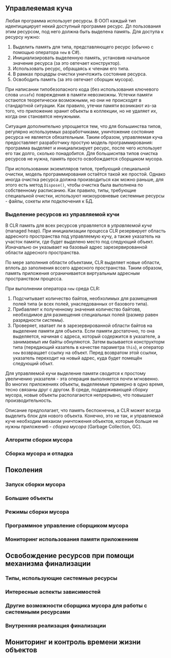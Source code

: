 ## Управлеяемая куча

Любая программа использует ресурсы. В ООП каждый тип идентицицирует некий доступный программе ресурс. Дл пользования этим ресурсом, под него должна быть выделена память. Для доступа к ресурсу нужно:
1. Выделить память для типа, представляющего ресурс (обычно с помощью оператора `new` в C#).
2. Инициализировать выделенную память, установив начальное значение ресурса (за это овтечает конструктор).
3. Использовать ресурс, обращаясь к членам его типа.
4. В рамках процедры очистки уничтожить состояние ресурса.
5. Освободить память (за это овтечает сборщик мусора).

При написании типобезопасного кода (без использования ключевого слова `unsafe`) повреждения в памяти невозможны. Устечки памяти остаются теоретически возможными, но они не происходят в стандартной ситуации. Как правило, утечки памяти возникают из-за того, что приложение хранит объекты в коллекции, но не удаляет их, когда они становятся ненужными.

Ситуация дополнительно упрощается тем, что для большинства типов, регулярно используемых разработчиками, уничтожение состояние ресурса не является обязательным. Таким образом, управляемая куча предоставляет разработчику простую модель программирования: программа выделяет и инициализирует ресурс, после чего использует его так долго, сколько понадобится. Для большиснтва типов очистка ресурсов не нужна, память просто освобождается сборщиком мусора.

При использовании экземпляров типов, требующий специальной очистки, модель программирования остаётся такой же простой. Однако иногда очистка ресурса должна производиться как можно раньше, для этого есть метод `Dispose()`, чтобы очистка была выполнена по собственному расписанию. Как правило, типы, требующие специальной очистки, используют низкоуровневые системные ресурсы - файлы, сокеты или подключения к БД.

### Выделение ресурсов из управляемой кучи

В CLR память для всех ресурсов управляется в _управляемой куче_ (managed heap). При инициализации процесса CLR резервирует область адресного пространства под управляемую кучу, а также указатель на участок памяти, где будет выделено место под следующий объект. Изначально он указывает на базовый адрес зарезервированной области адресного пространства.

По мере заполнния области объектами, CLR выделяет новые области, вплоть до заполнения вссего адресного пространства. Таким образом, память приложения ограничивается виртуальным адресным пространством процесса.

При выполнении оператора `new` среда CLR:
1. Подсчитывает количество байтов, необхолимых для размещения полей типа (и всех полей, унаследованных от базового типа).
2. Прибавляет к полученному значения количество байтовв, необходимое для размещения специальных полей (размер равен разрядности системы).
3. Проверяет, хватает ли в зарезервированной области байтов на выделение памяти для объекта. Если памяти достаточно, то она выделяется, начиная с адреса, который содержится в указателе, а занимаемып им байты обнуляются. Затем вызывается конструкторм типа (передающий казатель в качестве параметра `this`), и оператор `new` возвращает ссылку на объект. Перед возвратом этой ссылки, указатель переходит на новый адрес, куда будет помещён следующий объкт.

Для управляемой кучи выделение памяти сводится к простому увеличению указателя - эта операция выполняется почти мгновенно. Во многих приложениях объекты, выделяемые примерно в одно время, тесно связаны друг с другом. В среде, поддерживающей сборку мусора, новые объекты располагаются непрерывно, что повышает производительность. 

Описание предполагает, что память беспокнечна, а CLR может всегда выделить блок для нового объекта. Конечно, это не так, и управляемой куче необходим мехаизм уничтожения объектов, которые больше не нужны приложениб - _сборка мусора_ (Garbage Collection, GC).

### Алгоритм сборки мусора



### Сборка мусора и отладка



## Поколения



### Запуск сборки мусора



### Большие объекты



### Режимы сборки мусора



### Программное управление сборщиком мусора



### Мониторинг использования памяти приложением



## Освобождение ресурсов при помощи механизма финализации 



### Типы, использующие системные ресурсы



### Интересные аспекты зависимостей



### Другие возможности сборщика мусора для работы с системными ресурсами



### Внутренняя реализация финализации



## Мониторинг и контроль времени жизни объектов

